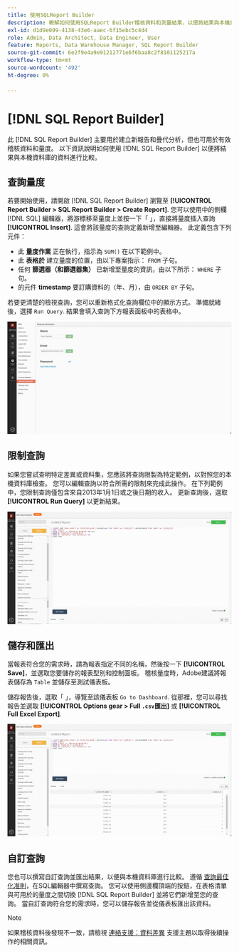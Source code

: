 ```yaml
---
title: 使用SQLReport Builder
description: 瞭解如何使用SQLReport Builder稽核資料和測量結果，以便將結果與本機資料庫的資料進行比較。
exl-id: d1d9e099-4138-43e6-aaec-6f15ebc5c4d4
role: Admin, Data Architect, Data Engineer, User
feature: Reports, Data Warehouse Manager, SQL Report Builder
source-git-commit: 6e2f9e4a9e91212771e6f6baa8c2f8101125217a
workflow-type: tm+mt
source-wordcount: '492'
ht-degree: 0%

---
```


# [!DNL SQL Report Builder]

此 [!DNL SQL Report Builder] 主要用於建立新報告和疊代分析，但也可用於有效稽核資料和量度。 以下資訊說明如何使用 [!DNL SQL Report Builder] 以便將結果與本機資料庫的資料進行比較。

## 查詢量度

若要開始使用，請開啟 [!DNL SQL Report Builder] 瀏覽至 **[!UICONTROL Report Builder > SQL Report Builder > Create Report]**. 您可以使用中的側欄 [!DNL SQL] 編輯器，將游標移至量度上並按一下「 」，直接將量度插入查詢 **[!UICONTROL Insert]**. 這會將該量度的查詢定義新增至編輯器。 此定義包含下列元件：

- 此 **量度作業** 正在執行，指示為 `SUM()` 在以下範例中。
- 此 **表格於** 建立量度的位置，由以下專案指示： `FROM` 子句。
- 任何 **篩選器（和篩選器集）** 已新增至量度的資訊，由以下所示： `WHERE` 子句。
- 的元件 **timestamp** 要訂購資料的（年、月），由 `ORDER BY` 子句。

若要更清楚的檢視查詢，您可以重新格式化查詢欄位中的顯示方式。 準備就緒後，選擇 `Run Query`. 結果會填入查詢下方報表面板中的表格中。

![](../../assets/run-query-results.gif)

## 限制查詢

如果您嘗試查明特定差異或資料集，您應該將查詢限製為特定範例，以對照您的本機資料庫檢查。 您可以編輯查詢以符合所需的限制來完成此操作。 在下列範例中，您限制查詢僅包含來自2013年1月1日或之後日期的收入。 更新查詢後，選取 **[!UICONTROL Run Query]** 以更新結果。

![](../../assets/restricting-query.gif)

## 儲存和匯出

當報表符合您的需求時，請為報表指定不同的名稱，然後按一下 **[!UICONTROL Save]**，並選取您要儲存的報表型別和控制面板。 稽核量度時，Adobe建議將報表儲存為 `Table` 並儲存至測試儀表板。

儲存報告後，選取「 」，導覽至該儀表板 `Go to Dashboard`. 從那裡，您可以尋找報告並選取 **[!UICONTROL Options gear > Full `.csv`匯出]** 或 **[!UICONTROL Full Excel Export]**.

![](../../assets/export-dboard-data.gif)

## 自訂查詢

您也可以撰寫自訂查詢並匯出結果，以便與本機資料庫進行比較。 遵循 [查詢最佳化准則](../../best-practices/optimizing-your-sql-queries.md)，在SQL編輯器中撰寫查詢。 您可以使用側邊欄頂端的按鈕，在表格清單與可用於的量度之間切換 [!DNL SQL Report Builder] 並將它們新增至您的查詢。 當自訂查詢符合您的需求時，您可以儲存報告並從儀表板匯出該資料。

>[!NOTE]
>
>如果稽核資料後發現不一致，請檢視 [連絡支援：資料差異](https://experienceleague.adobe.com/docs/commerce-knowledge-base/kb/troubleshooting/miscellaneous/mbi-data-discrepancies.html) 支援主題以取得後續操作的相關資訊。
